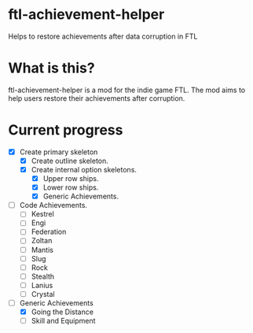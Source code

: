 # ftl-achievement-helper
Helps to restore achievements after data corruption in FTL

# What is this?
ftl-achievement-helper is a mod for the indie game FTL. The mod aims to help users restore their achievements after corruption.

# Current progress
- [x] Create primary skeleton
  - [x] Create outline skeleton.
  - [x] Create internal option skeletons.
    - [x] Upper row ships.
    - [x] Lower row ships.
    - [x] Generic Achievements.
- [ ] Code Achievements.
  - [ ] Kestrel
  - [ ] Engi
  - [ ] Federation
  - [ ] Zoltan
  - [ ] Mantis
  - [ ] Slug
  - [ ] Rock
  - [ ] Stealth
  - [ ] Lanius
  - [ ] Crystal
- [ ] Generic Achievements
  - [x] Going the Distance
  - [ ] Skill and Equipment
